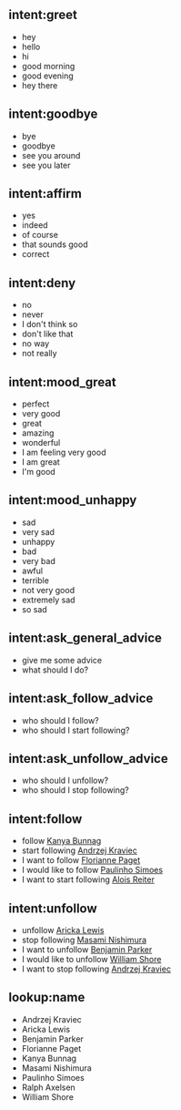 ## intent:greet
- hey
- hello
- hi
- good morning
- good evening
- hey there

## intent:goodbye
- bye
- goodbye
- see you around
- see you later

## intent:affirm
- yes
- indeed
- of course
- that sounds good
- correct

## intent:deny
- no
- never
- I don't think so
- don't like that
- no way
- not really

## intent:mood_great
- perfect
- very good
- great
- amazing
- wonderful
- I am feeling very good
- I am great
- I'm good

## intent:mood_unhappy
- sad
- very sad
- unhappy
- bad
- very bad
- awful
- terrible
- not very good
- extremely sad
- so sad

## intent:ask_general_advice
- give me some advice
- what should I do?

## intent:ask_follow_advice
- who should I follow?
- who should I start following?

## intent:ask_unfollow_advice
- who should I unfollow?
- who should I stop following?

## intent:follow
- follow [Kanya Bunnag](name)
- start following [Andrzej Kraviec](name)
- I want to follow [Florianne Paget](name)
- I would like to follow [Paulinho Simoes](name)
- I want to start following [Alois Reiter](name)

## intent:unfollow
- unfollow [Aricka Lewis](name)
- stop following [Masami Nishimura](name)
- I want to unfollow [Benjamin Parker](name)
- I would like to unfollow [William Shore](name)
- I want to stop following [Andrzej Kraviec](name)

## lookup:name
- Andrzej Kraviec
- Aricka Lewis
- Benjamin Parker
- Florianne Paget
- Kanya Bunnag
- Masami Nishimura
- Paulinho Simoes
- Ralph Axelsen
- William Shore
